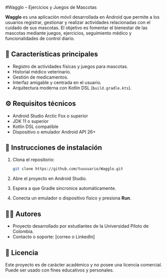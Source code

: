 #Wagglo – Ejercicios y Juegos de Mascotas

**Wagglo** es una aplicación móvil desarrollada en Android que permite a los usuarios registrar, gestionar y realizar actividades relacionadas con el cuidado de sus mascotas. El objetivo es fomentar el bienestar de las mascotas mediante juegos, ejercicios, seguimiento médico y funcionalidades de control diario.

## 📱 Características principales

- Registro de actividades físicas y juegos para mascotas.
- Historial médico veterinario.
- Gestión de medicamentos.
- Interfaz amigable y centrada en el usuario.
- Arquitectura moderna con Kotlin DSL (`build.gradle.kts`).

## ⚙️ Requisitos técnicos

- Android Studio Arctic Fox o superior
- JDK 11 o superior
- Kotlin DSL compatible
- Dispositivo o emulador Android API 26+

## 🚀 Instrucciones de instalación

1. Clona el repositorio:

   ```bash
   git clone https://github.com/tuusuario/Wagglo.git
   ```

2. Abre el proyecto en Android Studio.

3. Espera a que Gradle sincronice automáticamente.

4. Conecta un emulador o dispositivo físico y presiona **Run**.

## 👨‍💻 Autores

- Proyecto desarrollado por estudiantes de la Universidad Piloto de Colombia.
- Contacto o soporte: [correo o LinkedIn]

## 📄 Licencia

Este proyecto es de carácter académico y no posee una licencia comercial. Puede ser usado con fines educativos y personales.

